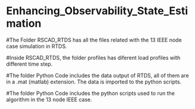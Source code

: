 # Enhancing_Observability_State_Estimation
#The Folder RSCAD_RTDS has all the files related with the 13 IEEE node case simulation in RTDS. 

#Inside RSCAD_RTDS, the folder profiles has diferent load profiles with different time step.

#The folder Python Code includes the data output of RTDS, all of them are in a .mat (matlab) extension. The data is imported to the python scripts.

#The folder Python Code includes the python scripts used to run the algorithm in the 13 node IEEE case.
